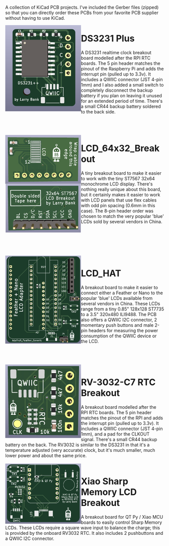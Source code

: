 A collection of KiCad PCB projects. I've included the Gerber files (zipped) so that you can directly order these PCBs from your favorite PCB supplier without having to use KiCad.<br>


<img align="left" width="240" src="/images/ds3231.png" />

# DS3231 Plus 

A DS3231 realtime clock breakout board modelled after the RPI RTC boards. The 5 pin header matches the pinout of the Raspberry Pi and adds the interrupt pin (pulled up to 3.3v). It includes a QWIIC connector (JST 4-pin 1mm) and I also added a small switch to completely disconnect the backup battery if you plan on leaving it unused for an extended period of time. There's a small CR44 backup battery soldered to the back side.<br>
<br>
<br>
<br>

<img align="left" width="240" src="/images/lcd_64x32.png" />

# LCD_64x32_Breakout

A tiny breakout board to make it easier to work with the tiny ST7567 32x64 monochrome LCD display. There's nothing really unique about this board, but it certainly makes it easier to work with LCD panels that use flex cables with odd pin spacing (0.6mm in this case). The 8-pin header order was chosen to match the very popular 'blue' LCDs sold by several vendors in China.<br>

<br>
<br>
<br>
<br>
<br>

<img align="left" width="240" src="/images/lcd_hat.png" />

# LCD_HAT

A breakout board to make it easier to connect either a Feather or Nano to the popular 'blue' LCDs available from several vendors in China. These LCDs range from a tiny 0.85" 128x128 ST7735 to a 3.5" 320x480 ILI9488. The PCB also offers a QWIIC I2C connector, 2 momentary push buttons and male 2-pin headers for measuring the power consumption of the QWIIC device or the LCD.<br>

<br>
<br>
<br>

<img align="left" width="240" src="/images/rv3032.png" />

# RV-3032-C7 RTC Breakout

A breakout board modelled after the RPI RTC boards. The 5 pin header matches the pinout of the RPI and adds the interrupt pin (pulled up to 3.3v). It includes a QWIIC connector (JST 4-pin 1mm), and a pad for the CLKOUT signal. There's a small CR44 backup battery on the back. The RV3032 is similar to the DS3231 in that it's a temperature adjusted (very accurate) clock, but it's much smaller, much lower power and about the same price.<br>
<br>
<img align="left" width="240" src="/images/Xiao_Sharp_LCD.png" />

# Xiao Sharp Memory LCD Breakout

A breakout board for QT Py / Xiao MCU boards to easily control Sharp Memory LCDs. These LCDs require a square wave input to balance the charge; this is provided by the onboard RV3032 RTC. It also includes 2 pushbuttons and a QWIIC I2C connector.<br>


